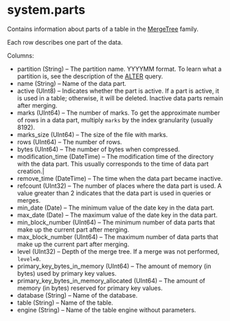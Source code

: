 # system.parts

Contains information about parts of a table in the [MergeTree](../table_engines/mergetree.md#table_engines-mergetree) family.

Each row describes one part of the data.

Columns:

- partition (String) – The partition name. YYYYMM format. To learn what a partition is, see the description of the [ALTER](../query_language/queries.md#query_language_queries_alter) query.
- name (String) – Name of the data part.
- active (UInt8) – Indicates whether the part is active. If a part is active, it is used in a table; otherwise, it will be deleted. Inactive data parts remain after merging.
- marks (UInt64) – The number of marks. To get the approximate number of rows in a data part, multiply ``marks``  by the index granularity (usually 8192).
- marks_size (UInt64) – The size of the file with marks.
- rows (UInt64) – The number of rows.
- bytes (UInt64) – The number of bytes when compressed.
- modification_time (DateTime) – The modification time of the directory with the data part. This usually corresponds to the time of data part creation.|
- remove_time (DateTime) – The time when the data part became inactive.
- refcount (UInt32) – The number of places where the data part is used. A value greater than 2 indicates that the data part is used in queries or merges.
- min_date (Date) – The minimum value of the date key in the data part.
- max_date (Date) – The maximum value of the date key in the data part.
- min_block_number (UInt64) – The minimum number of data parts that make up the current part after merging.
- max_block_number (UInt64) – The maximum number of data parts that make up the current part after merging.
- level (UInt32) – Depth of the merge tree. If a merge was not performed, ``level=0``.
- primary_key_bytes_in_memory (UInt64) – The amount of memory (in bytes) used by primary key values.
- primary_key_bytes_in_memory_allocated (UInt64) – The amount of memory (in bytes) reserved for primary key values.
- database (String) – Name of the database.
- table (String) – Name of the table.
- engine (String) – Name of the table engine without parameters.

